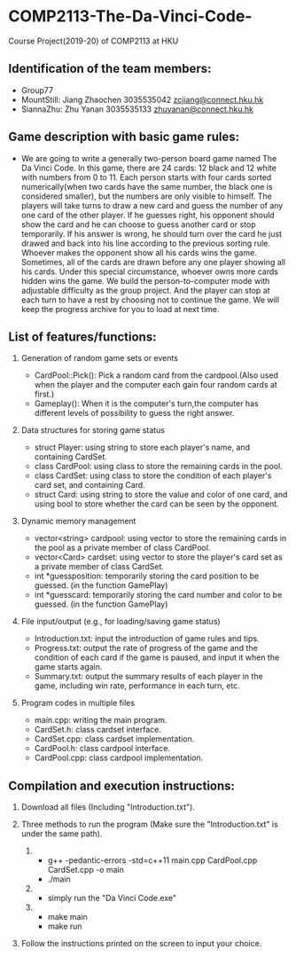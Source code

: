 # COMP2113-The-Da-Vinci-Code-
Course Project(2019-20) of COMP2113 at HKU

## Identification of the team members:
* Group77
* MountStill: Jiang Zhaochen 3035535042 zcjiang@connect.hku.hk
* SiannaZhu: Zhu Yanan 3035535133 zhuyanan@connect.hku.hk

## Game description with basic game rules:
   - We are going to write a generally two-person board game named The Da Vinci Code. In this game, there are 24 cards: 12 black and 12 white with numbers from 0 to 11. Each person starts with four cards sorted numerically(when two cards have the same number, the black one is considered smaller), but the numbers are only visible to himself. The players will take turns to draw a new card and guess the number of any one card of the other player. If he guesses right, his opponent should show the card and he can choose to guess another card or stop temporarily. If his answer is wrong, he should turn over the card he just drawed and back into his line according to the previous sorting rule. Whoever makes the opponent show all his cards wins the game. Sometimes, all of the cards are drawn before any one player showing all his cards. Under this special circumstance, whoever owns more cards hidden wins the game. We build the person-to-computer mode with adjustable difficulty as the group project. And the player can stop at each turn to have a rest by choosing not to continue the game. We will keep the progress archive for you to load at next time.

   
## List of features/functions:
1. Generation of random game sets or events
   - CardPool::Pick(): Pick a random card from the cardpool.(Also used when the player and the computer each gain four random cards at first.)
   - Gameplay(): When it is the computer's turn,the computer has different levels of possibility to guess the right answer.

2. Data structures for storing game status
   - struct Player: using string to store each player's name, and containing CardSet.
   - class CardPool: using class to store the remaining cards in the pool.
   - class CardSet: using class to store the condition of each player's card set, and containing Card.
   - struct Card: using string to store the value and color of one card, and using bool to store whether the card can be seen by the opponent.

3. Dynamic memory management
   - vector\<string\> cardpool: using vector to store the remaining cards in the pool as a private member of class CardPool.
   - vector\<Card\> cardset: using vector to store the player's card set as a private member of class CardSet.
   - int \*guessposition: temporarily storing the card position to be guessed. (in the function GamePlay)
   - int \*guesscard: temporarily storing the card number and color to be guessed. (in the function GamePlay)
   
4. File input/output (e.g., for loading/saving game status)
   - Introduction.txt: input the introduction of game rules and tips.
   - Progress.txt: output the rate of progress of the game and the condition of each card if the game is paused, and input it when the game starts again.
   - Summary.txt: output the summary results of each player in the game, including win rate, performance in each turn, etc.

5. Program codes in multiple files
   - main.cpp: writing the main program.
   - CardSet.h: class cardset interface.
   - CardSet.cpp: class cardset implementation.
   - CardPool.h: class cardpool interface.
   - CardPool.cpp: class cardpool implementation.

## Compilation and execution instructions:
1. Download all files (Including "Introduction.txt").

2. Three methods to run the program (Make sure the "Introduction.txt" is under the same path).
   1. - g++ -pedantic-errors -std=c++11 main.cpp CardPool.cpp CardSet.cpp -o main
      - ./main
   2. - simply run the "Da Vinci Code.exe"
   3. - make main
      - make run

3. Follow the instructions printed on the screen to input your choice.
